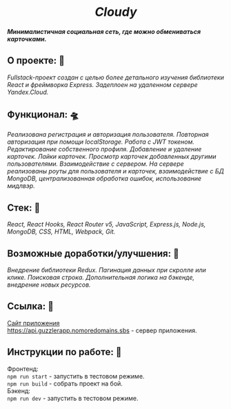 <h1 align=center><i>Cloudy</i></h1>

#### _Минималистичная социальная сеть, где можно обмениваться карточками._

## О проекте: :thought_balloon:

_Fullstack-проект создан с целью более детального изучения библиотеки React и фреймворка Express. Задеплоен на удаленном сервере Yandex.Cloud._

## Функционал: :flying_saucer:

_Реализована регистрация и авторизация пользователя. Повторная авторизация при помощи localStorage. Работа с JWT токеном. Редактирование собственного профиля. Добавление и удаление карточек. Лайки карточек. Просмотр карточек добавленных другими пользователями. Взаимодействие с сервером. На сервере реализованы роуты для пользователя и карточек, взаимодействие с БД MongoDB, централизованная обработка ошибок, использование мидлвэр._

## Стек: :wrench:

_React, React Hooks, React Router v5, JavaScript, Express.js, Node.js, MongoDB, CSS, HTML, Webpack, Git._

## Возможные доработки/улучшения: :construction:

_Внедрение библиотеки Redux. Пагинация данных при скролле или клике. Поисковая строка. Дополнительная логика на бэкенде, внедрение новых ресурсов._

## Ссылка: :eyes:

[Сайт приложения](https://guzzlerapp.nomoredomains.sbs)<br/>
https://api.guzzlerapp.nomoredomains.sbs - сервер приложения.

## Инструкции по работе: 📗
Фронтенд:<br/>
<code>npm run start</code> - запустить в тестовом режиме.<br/>
<code>npm run build</code> - собрать проект на бой.<br/>
Бэкенд:<br/>
<code>npm run dev</code> - запустить в тестовом режиме.<br/>

